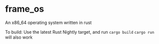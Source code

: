# frame_os
An x86_64 operating system written in rust

To build: Use the latest Rust Nightly target, and run `cargo build`
`cargo run` will also work

